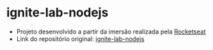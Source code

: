 # ignite-lab-nodejs

- Projeto desenvolvido a partir da imersão realizada pela [Rocketseat](https://rocketseat.com.br/)
- Link do repositório original: [ignite-lab-nodejs](https://github.com/rocketseat-education/ignite-lab-nodejs)
